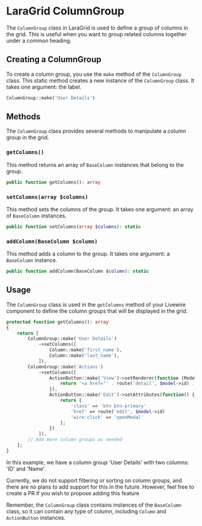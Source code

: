 # LaraGrid ColumnGroup

The `ColumnGroup` class in LaraGrid is used to define a group of columns in the grid. This is useful when you want to
group related columns together under a common heading.

## Creating a ColumnGroup

To create a column group, you use the `make` method of the `ColumnGroup` class. This static method creates a new
instance of the `ColumnGroup` class. It takes one argument: the label.

```php
ColumnGroup::make('User Details')
```

## Methods

The `ColumnGroup` class provides several methods to manipulate a column group in the grid.

### `getColumns()`

This method returns an array of `BaseColumn` instances that belong to the group.

```php
public function getColumns(): array
```

### `setColumns(array $columns)`

This method sets the columns of the group. It takes one argument: an array of `BaseColumn` instances.

```php
public function setColumns(array $columns): static
```

### `addColumn(BaseColumn $column)`

This method adds a column to the group. It takes one argument: a `BaseColumn` instance.

```php
public function addColumn(BaseColumn $column): static
```

## Usage

The `ColumnGroup` class is used in the `getColumns` method of your Livewire component to define the column groups that
will be displayed in the grid.

```php
protected function getColumns(): array
{
    return [
        ColumnGroup::make('User Details')
            ->setColumns([
                Column::make('first_name'),
                Column::make('last_name'),
            ]),
        ColumnGroup::make('Actions')
            ->setColumns([
                ActionButton::make('View')->setRenderer(function (Model $model) {
                    return '<a href="' . route('detail', $model->id) . '">View</a>';
                }),
                ActionButton::make('Edit')->setAttributes(function() {
                    return [
                        'class' => 'btn btn-primary'
                        'href' => route('edit', $model->id)
                        'wire:click' => 'openModal'
                    ];
                })
            ]),
        // Add more column groups as needed
    ];
}
```

In this example, we have a column group 'User Details' with two columns: 'ID' and 'Name'.

Currently, we do not support filtering or sorting on column groups, and there are no plans to add support for this in
the future. However, feel free to create a PR if you wish to propose adding this feature

Remember, the `ColumnGroup` class contains instances of the `BaseColumn` class, so it can contain any type of column,
including `Column` and `ActionButton` instances.